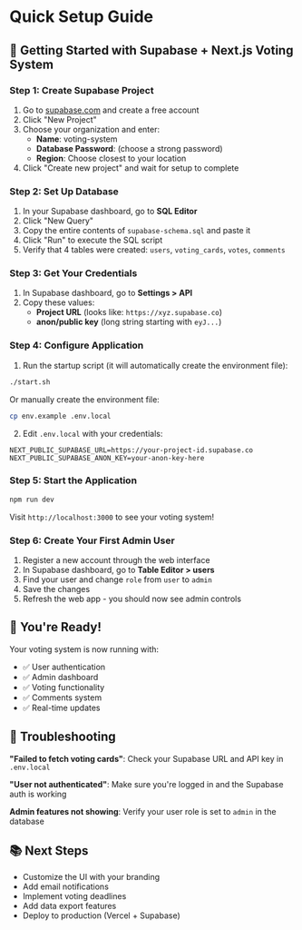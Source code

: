 # Quick Setup Guide

## 🚀 Getting Started with Supabase + Next.js Voting System

### Step 1: Create Supabase Project

1. Go to [supabase.com](https://supabase.com) and create a free account
2. Click "New Project"
3. Choose your organization and enter:
   - **Name**: voting-system
   - **Database Password**: (choose a strong password)
   - **Region**: Choose closest to your location
4. Click "Create new project" and wait for setup to complete

### Step 2: Set Up Database

1. In your Supabase dashboard, go to **SQL Editor**
2. Click "New Query"
3. Copy the entire contents of `supabase-schema.sql` and paste it
4. Click "Run" to execute the SQL script
5. Verify that 4 tables were created: `users`, `voting_cards`, `votes`, `comments`

### Step 3: Get Your Credentials

1. In Supabase dashboard, go to **Settings > API**
2. Copy these values:
   - **Project URL** (looks like: `https://xyz.supabase.co`)
   - **anon/public key** (long string starting with `eyJ...`)

### Step 4: Configure Application

1. Run the startup script (it will automatically create the environment file):

```bash
./start.sh
```

Or manually create the environment file:

```bash
cp env.example .env.local
```

2. Edit `.env.local` with your credentials:

```env
NEXT_PUBLIC_SUPABASE_URL=https://your-project-id.supabase.co
NEXT_PUBLIC_SUPABASE_ANON_KEY=your-anon-key-here
```

### Step 5: Start the Application

```bash
npm run dev
```

Visit `http://localhost:3000` to see your voting system!

### Step 6: Create Your First Admin User

1. Register a new account through the web interface
2. In Supabase dashboard, go to **Table Editor > users**
3. Find your user and change `role` from `user` to `admin`
4. Save the changes
5. Refresh the web app - you should now see admin controls

## 🎉 You're Ready!

Your voting system is now running with:

- ✅ User authentication
- ✅ Admin dashboard
- ✅ Voting functionality
- ✅ Comments system
- ✅ Real-time updates

## 🔧 Troubleshooting

**"Failed to fetch voting cards"**: Check your Supabase URL and API key in `.env.local`

**"User not authenticated"**: Make sure you're logged in and the Supabase auth is working

**Admin features not showing**: Verify your user role is set to `admin` in the database

## 📚 Next Steps

- Customize the UI with your branding
- Add email notifications
- Implement voting deadlines
- Add data export features
- Deploy to production (Vercel + Supabase)
